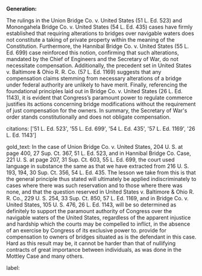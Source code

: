 **Generation:**

The rulings in the Union Bridge Co. v. United States (51 L. Ed. 523) and Monongahela Bridge Co. v. United States (54 L. Ed. 435) cases have firmly established that requiring alterations to bridges over navigable waters does not constitute a taking of private property within the meaning of the Constitution. Furthermore, the Hannibal Bridge Co. v. United States (55 L. Ed. 699) case reinforced this notion, confirming that such alterations, mandated by the Chief of Engineers and the Secretary of War, do not necessitate compensation. Additionally, the precedent set in United States v. Baltimore & Ohio R. R. Co. (57 L. Ed. 1169) suggests that any compensation claims stemming from necessary alterations of a bridge under federal authority are unlikely to have merit. Finally, referencing the foundational principles laid out in Bridge Co. v. United States (26 L. Ed. 1143), it is evident that Congress’s paramount power to regulate commerce justifies its actions concerning bridge modifications without the requirement of just compensation for the owners. In summary, the Secretary of War's order stands constitutionally and does not obligate compensation.

citations: ['51 L. Ed. 523', '55 L. Ed. 699', '54 L. Ed. 435', '57 L. Ed. 1169', '26 L. Ed. 1143']

gold_text: In the case of Union Bridge Co. v. United States, 204 U. S. at page 400, 27 Sup. Ct. 367, 51 L. Ed. 523, and in Hannibal Bridge Co. Case, 221 U. S. at page 207, 31 Sup. Ct. 603, 55 L. Ed. 699, the court used language in substance the same as that we have extracted from 216 U. S. 193, 194, 30 Sup. Ct. 356, 54 L. Ed. 435. The lesson we take from this is that the general principle thus stated will ultimately be applied indiscriminately to cases where there was such reservation and to those where there was none, and that the question reserved in United States v. Baltimore & Ohio R. R. Co., 229 U. S. 254, 33 Sup. Ct. 850, 57 L. Ed. 1169, and in Bridge Co. v. United States, 105 U. S. 476, 26 L. Ed. 1143, will be so determined as definitely to support the paramount authority of Congress over the navigable waters of the United States, regardless of the apparent injustice and hardship which the courts may be compelled to inflict, in the absence of an exercise by Congress of its exclusive power to. provide for compensation to owners of bridges situated as is the defendant in this case. Hard as this result may be, it cannot be harder than that of nullifying contracts of great importance between individuals, as was done in the Mottley Case and many others.

label: 